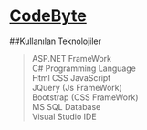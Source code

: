 # [CodeByte](https://www.codebyte.com.tr)

##Kullanılan Teknolojiler <br />

> ASP.NET FrameWork <br />
> C# Programming Language <br />
> Html CSS JavaScript <br />
> JQuery (Js FrameWork) <br />
> Bootstrap (CSS FrameWork) <br />
> MS SQL Database <br />
> Visual Studio IDE <br />


